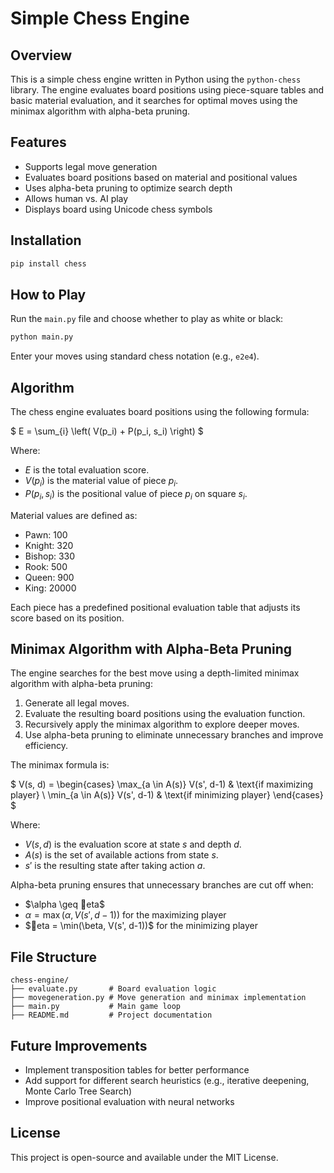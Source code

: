 # Simple Chess Engine

## Overview
This is a simple chess engine written in Python using the `python-chess` library. The engine evaluates board positions using piece-square tables and basic material evaluation, and it searches for optimal moves using the minimax algorithm with alpha-beta pruning.

## Features
- Supports legal move generation
- Evaluates board positions based on material and positional values
- Uses alpha-beta pruning to optimize search depth
- Allows human vs. AI play
- Displays board using Unicode chess symbols

## Installation
```bash
pip install chess
```

## How to Play
Run the `main.py` file and choose whether to play as white or black:
```bash
python main.py
```
Enter your moves using standard chess notation (e.g., `e2e4`).

## Algorithm
The chess engine evaluates board positions using the following formula:

$ E = \sum_{i} \left( V(p_i) + P(p_i, s_i) \right) $

Where:
- $E$ is the total evaluation score.
- $V(p_i)$ is the material value of piece $p_i$.
- $P(p_i, s_i)$ is the positional value of piece $p_i$ on square $s_i$.

Material values are defined as:
- Pawn: $100$
- Knight: $320$
- Bishop: $330$
- Rook: $500$
- Queen: $900$
- King: $20000$

Each piece has a predefined positional evaluation table that adjusts its score based on its position.

## Minimax Algorithm with Alpha-Beta Pruning
The engine searches for the best move using a depth-limited minimax algorithm with alpha-beta pruning:

1. Generate all legal moves.
2. Evaluate the resulting board positions using the evaluation function.
3. Recursively apply the minimax algorithm to explore deeper moves.
4. Use alpha-beta pruning to eliminate unnecessary branches and improve efficiency.

The minimax formula is:

$ V(s, d) = \begin{cases} \max_{a \in A(s)} V(s', d-1) & \text{if maximizing player} \\ \min_{a \in A(s)} V(s', d-1) & \text{if minimizing player} \end{cases} $

Where:
- $V(s, d)$ is the evaluation score at state $s$ and depth $d$.
- $A(s)$ is the set of available actions from state $s$.
- $s'$ is the resulting state after taking action $a$.

Alpha-beta pruning ensures that unnecessary branches are cut off when:
- $\alpha \geq eta$
- $\alpha = \max(\alpha, V(s', d-1))$ for the maximizing player
- $eta = \min(\beta, V(s', d-1))$ for the minimizing player

## File Structure
```
chess-engine/
├── evaluate.py       # Board evaluation logic
├── movegeneration.py # Move generation and minimax implementation
├── main.py           # Main game loop
├── README.md         # Project documentation
```

## Future Improvements
- Implement transposition tables for better performance
- Add support for different search heuristics (e.g., iterative deepening, Monte Carlo Tree Search)
- Improve positional evaluation with neural networks

## License
This project is open-source and available under the MIT License.

